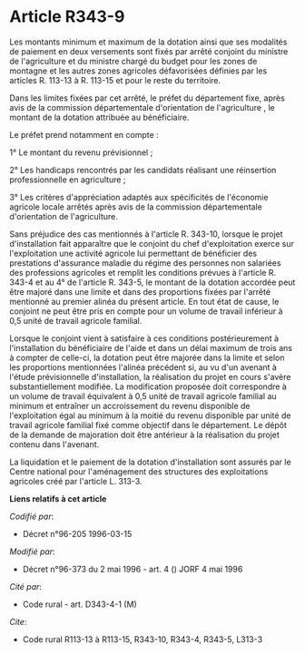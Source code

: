 # Article R343-9

Les montants minimum et maximum de la dotation ainsi que ses modalités de paiement en deux versements sont fixés par arrêté
conjoint du ministre de l'agriculture et du ministre chargé du budget pour les zones de montagne et les autres zones
agricoles défavorisées définies par les articles R. 113-13 à R. 113-15 et pour le reste du territoire.

Dans les limites fixées par cet arrêté, le préfet du département fixe, après avis de la commission départementale
d'orientation de l'agriculture , le montant de la dotation attribuée au bénéficiaire.

Le préfet prend notamment en compte :

1° Le montant du revenu prévisionnel ;

2° Les handicaps rencontrés par les candidats réalisant une réinsertion professionnelle en agriculture ;

3° Les critères d'appréciation adaptés aux spécificités de l'économie agricole locale arrêtés après avis de la commission
départementale d'orientation de l'agriculture.

Sans préjudice des cas mentionnés à l'article R. 343-10, lorsque le projet d'installation fait apparaître que le conjoint du
chef d'exploitation exerce sur l'exploitation une activité agricole lui permettant de bénéficier des prestations d'assurance
maladie du régime des personnes non salariées des professions agricoles et remplit les conditions prévues à l'article R.
343-4 et au 4° de l'article R. 343-5, le montant de la dotation accordée peut être majoré dans une limite et dans des
proportions fixées par l'arrêté mentionné au premier alinéa du présent article. En tout état de cause, le conjoint ne peut
être pris en compte pour un volume de travail inférieur à 0,5 unité de travail agricole familial.

Lorsque le conjoint vient à satisfaire à ces conditions postérieurement à l'installation du bénéficiaire de l'aide et dans un
délai maximum de trois ans à compter de celle-ci, la dotation peut être majorée dans la limite et selon les proportions
mentionnées l'alinéa précédent si, au vu d'un avenant à l'étude prévisionnelle d'installation, la réalisation du projet en
cours s'avère substantiellement modifiée. La modification proposée doit correspondre à un volume de travail équivalent à 0,5
unité de travail agricole familial au minimum et entraîner un accroissement du revenu disponible de l'exploitation égal au
minimum à la moitié du revenu disponible par unité de travail agricole familial fixé comme objectif dans le département. Le
dépôt de la demande de majoration doit être antérieur à la réalisation du projet contenu dans l'avenant.

La liquidation et le paiement de la dotation d'installation sont assurés par le Centre national pour l'aménagement des
structures des exploitations agricoles créé par l'article L. 313-3.

**Liens relatifs à cet article**

_Codifié par_:

  - Décret n°96-205 1996-03-15

_Modifié par_:

  - Décret n°96-373 du 2 mai 1996 - art. 4 () JORF 4 mai 1996

_Cité par_:

  - Code rural - art. D343-4-1 (M)

_Cite_:

  - Code rural R113-13 à R113-15, R343-10, R343-4, R343-5, L313-3
